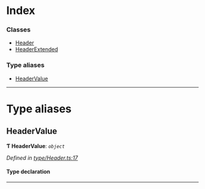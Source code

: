 

# Index

### Classes

* [Header](../classes/_type_header_.header.md)
* [HeaderExtended](../classes/_type_header_.headerextended.md)

### Type aliases

* [HeaderValue](_type_header_.md#headervalue)

---

# Type aliases

<a id="headervalue"></a>

##  HeaderValue

**Ƭ HeaderValue**: *`object`*

*Defined in [type/Header.ts:17](https://github.com/polkadot-js/api/blob/ada4992/packages/types/src/type/Header.ts#L17)*

#### Type declaration

___

